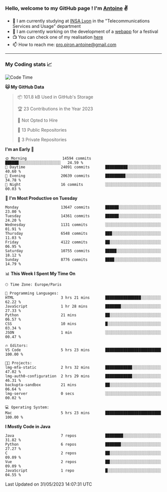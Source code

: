 ### Hello, welcome to my GitHub page ! I'm [Antoine](https://github.com/AntoinePiron) ✌️

- 🌱 I am currently studying at [INSA Lyon](https://www.insa-lyon.fr) in the "Telecommunications Services and Usage" department
- 🔭 I am currently working on the development of a [webapp](https://github.com/24HeuresINSA/Overbookd) for a festival
- 📺 You can check one of my realisation [here](https://astustc.fr)
- 📫 How to reach me: [pro.piron.antoine@gmail.com](mailto:pro.piron.antoine@gmail.com)

---

### My Coding stats 📈
<!--START_SECTION:waka-->
![Code Time](http://img.shields.io/badge/Code%20Time-138%20hrs%2020%20mins-blue)

**🐱 My GitHub Data** 

> 📦 101.8 kB Used in GitHub's Storage 
 > 
> 🏆 23 Contributions in the Year 2023
 > 
> 🚫 Not Opted to Hire
 > 
> 📜 13 Public Repositories 
 > 
> 🔑 3 Private Repositories 
 > 
**I'm an Early 🐤** 

```text
🌞 Morning                14594 commits       ██████░░░░░░░░░░░░░░░░░░░   24.59 % 
🌆 Daytime                24091 commits       ██████████░░░░░░░░░░░░░░░   40.60 % 
🌃 Evening                20639 commits       █████████░░░░░░░░░░░░░░░░   34.78 % 
🌙 Night                  16 commits          ░░░░░░░░░░░░░░░░░░░░░░░░░   00.03 % 
```
📅 **I'm Most Productive on Tuesday** 

```text
Monday                   13647 commits       ██████░░░░░░░░░░░░░░░░░░░   23.00 % 
Tuesday                  14361 commits       ██████░░░░░░░░░░░░░░░░░░░   24.20 % 
Wednesday                1131 commits        ░░░░░░░░░░░░░░░░░░░░░░░░░   01.91 % 
Thursday                 6548 commits        ███░░░░░░░░░░░░░░░░░░░░░░   11.03 % 
Friday                   4122 commits        ██░░░░░░░░░░░░░░░░░░░░░░░   06.95 % 
Saturday                 10755 commits       █████░░░░░░░░░░░░░░░░░░░░   18.12 % 
Sunday                   8776 commits        ████░░░░░░░░░░░░░░░░░░░░░   14.79 % 
```


📊 **This Week I Spent My Time On** 

```text
🕑︎ Time Zone: Europe/Paris

💬 Programming Languages: 
HTML                     3 hrs 21 mins       ████████████████░░░░░░░░░   62.22 % 
JavaScript               1 hr 28 mins        ███████░░░░░░░░░░░░░░░░░░   27.33 % 
Python                   21 mins             ██░░░░░░░░░░░░░░░░░░░░░░░   06.57 % 
CSS                      10 mins             █░░░░░░░░░░░░░░░░░░░░░░░░   03.34 % 
JSON                     1 min               ░░░░░░░░░░░░░░░░░░░░░░░░░   00.47 % 

🔥 Editors: 
VS Code                  5 hrs 23 mins       █████████████████████████   100.00 % 

🐱‍💻 Projects: 
lmg-mfa-static           2 hrs 32 mins       ████████████░░░░░░░░░░░░░   47.02 % 
lmg-auth0-configuration  2 hrs 29 mins       ████████████░░░░░░░░░░░░░   46.31 % 
backupta-sandbox         21 mins             ██░░░░░░░░░░░░░░░░░░░░░░░   06.64 % 
lmg-server               0 secs              ░░░░░░░░░░░░░░░░░░░░░░░░░   00.02 % 

💻 Operating System: 
Mac                      5 hrs 23 mins       █████████████████████████   100.00 % 
```

**I Mostly Code in Java** 

```text
Java                     7 repos             ████████░░░░░░░░░░░░░░░░░   31.82 % 
Python                   6 repos             ███████░░░░░░░░░░░░░░░░░░   27.27 % 
C                        2 repos             ██░░░░░░░░░░░░░░░░░░░░░░░   09.09 % 
Vue                      2 repos             ██░░░░░░░░░░░░░░░░░░░░░░░   09.09 % 
JavaScript               1 repo              █░░░░░░░░░░░░░░░░░░░░░░░░   04.55 % 
```




 Last Updated on 31/05/2023 14:07:31 UTC
<!--END_SECTION:waka-->
